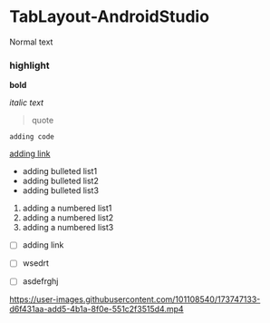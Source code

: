 # TabLayout-AndroidStudio

Normal text

### highlight

**bold**

_italic text_

> quote

`adding code`

[adding link](url)

- adding bulleted list1
- adding bulleted list2
- adding bulleted list3

1. adding a numbered list1
2. adding a numbered list2
3. adding a numbered list3

- [ ] adding link
- [ ] wsedrt
- [ ] asdefrghj














https://user-images.githubusercontent.com/101108540/173747133-d6f431aa-add5-4b1a-8f0e-551c2f3515d4.mp4

